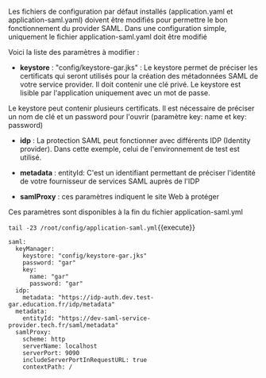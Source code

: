 

Les fichiers de configuration par défaut installés (application.yaml et application-saml.yaml) doivent être modifiés pour permettre le bon fonctionnement du provider SAML. 
Dans une configuration simple, uniquement le fichier application-saml.yaml doit être modifié


Voici la liste des paramètres à modifier :

   - **keystore** : "config/keystore-gar.jks" : Le keystore permet de préciser les certificats qui seront utilisés pour la création des métadonnées SAML de votre service provider. Il doit contenir une clé privé.
   Le keystore est lisible par l'application uniquement avec un mot de passe.

   Le keystore peut contenir plusieurs certificats. Il est nécessaire de préciser un nom de clé et un password pour l'ouvrir (paramètre key: name et key: password) 

   - **idp** : La protection SAML peut fonctionner avec différents IDP (Identity provider). Dans cette exemple, celui de l'environnement de test est utilisé.

   - **metadata** : entityId: C'est un identifiant permettant de préciser l'identité de votre fournisseur de services SAML auprès de l'IDP

   - **samlProxy** : ces paramètres indiquent le site Web à protéger


Ces paramètres sont disponibles à la fin du fichier application-saml.yml

`tail -23 /root/config/application-saml.yml`{{execute}}



```
saml:
  keyManager:
    keystore: "config/keystore-gar.jks"
    password: "gar"
    key:
      name: "gar"
      password: "gar"
  idp:
    metadata: "https://idp-auth.dev.test-gar.education.fr/idp/metadata"
  metadata:
    entityId: "https://dev-saml-service-provider.tech.fr/saml/metadata"
  samlProxy:
    scheme: http
    serverName: localhost
    serverPort: 9090
    includeServerPortInRequestURL: true
    contextPath: /
```






